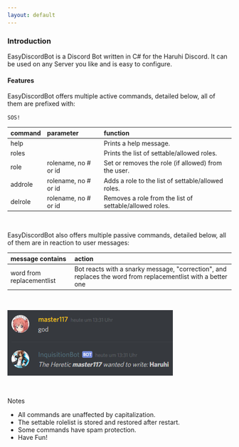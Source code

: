 ```yaml
---
layout: default
---
```


### [](#header-3) Introduction

EasyDiscordBot is a Discord Bot written in C# for the Haruhi Discord. It can be used on any Server you like and is easy to configure.

#### [](#header-4)Features

EasyDiscordBot offers multiple active commands, detailed below, all of them are prefixed with: 
```
SOS!
```

| command | parameter            | function                                                 |
|:--------|:---------------------|:---------------------------------------------------------|
| help    |                      | Prints a help message.                                   |
| roles   |                      | Prints the list of settable/allowed roles.               |
| role    | rolename, no # or id | Set or removes the role (if allowed) from the user.      |
| addrole | rolename, no # or id | Adds a role to the list of settable/allowed roles.       |
| delrole | rolename, no # or id | Removes a role from the list of settable/allowed roles.  |

<br>

EasyDiscordBot also offers multiple passive commands, detailed below, all of them are in reaction to user messages:

| message contains          | action                                                                                                       |
|:--------------------------|:-------------------------------------------------------------------------------------------------------------|
| word from replacementlist | Bot reacts with a snarky message, "correction", and replaces the word from replacementlist with a better one |  

<br>

![Example Correction](https://raw.githubusercontent.com/master117/EasyDiscordBotPage/master/example1.png)

<br>

Notes

* All commands are unaffected by capitalization. 
* The settable rolelist is stored and restored after restart.
* Some commands have spam protection.
* Have Fun!